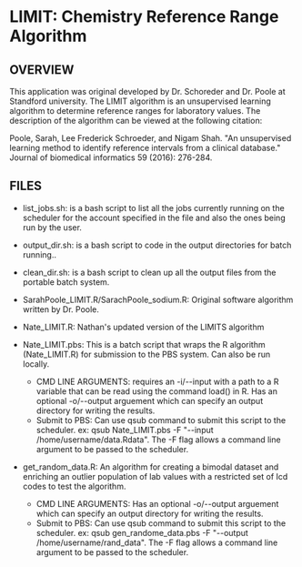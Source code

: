 # LIMIT: Chemistry Reference Range Algorithm

## OVERVIEW
This application was original developed by Dr. Schoreder and Dr. Poole at Standford university. The LIMIT algorithm is an unsupervised learning algorithm to determine reference ranges for laboratory values. The description of the algorithm can be viewed at the following citation:

Poole, Sarah, Lee Frederick Schroeder, and Nigam Shah. "An unsupervised learning method to identify reference intervals from a clinical database." Journal of biomedical informatics 59 (2016): 276-284. 
## FILES
* list_jobs.sh: is a bash script to list all the jobs currently running on the scheduler for the account specified in the file and also the ones being run by the user.

* output_dir.sh: is a bash script to code in the output directories for batch running..

* clean_dir.sh: is a bash script to clean up all the output files from the portable batch system.

* SarahPoole_LIMIT.R/SarachPoole_sodium.R: Original software algorithm written by Dr. Poole.

* Nate_LIMIT.R: Nathan's updated version of the LIMITS algorithm

* Nate_LIMIT.pbs: This is a batch script that wraps the R algorithm (Nate_LIMIT.R) for submission to the PBS system. Can also be run locally.
    * CMD LINE ARGUMENTS: requires an -i/--input with a path to a R variable that can be read using the command load() in R. Has an optional -o/--output arguement which can specify an output directory for writing the results.
    * Submit to PBS: Can use qsub command to submit this script to the scheduler. ex: qsub Nate_LIMIT.pbs -F "--input /home/username/data.Rdata". The -F flag allows a command line argument to be passed to the scheduler.

* get_random_data.R: An algorithm for creating a bimodal dataset and enriching an outlier population of lab values with a restricted set of Icd codes to test the algorithm.
    * CMD LINE ARGUMENTS: Has an optional -o/--output arguement which can specify an output directory for writing the results. 
    * Submit to PBS: Can use qsub command to submit this script to the scheduler. ex: qsub gen_randome_data.pbs -F "--output /home/username/rand_data". The -F flag allows a command line argument to be passed to the scheduler.


